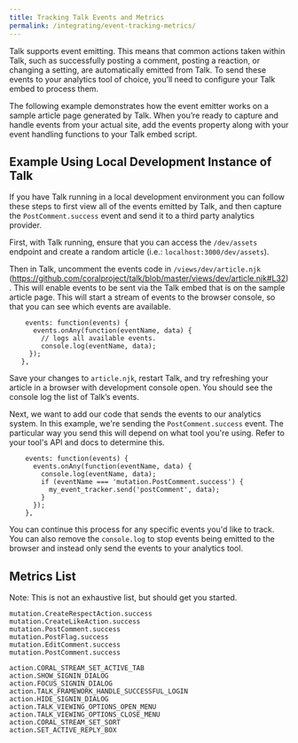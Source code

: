 ```yaml
---
title: Tracking Talk Events and Metrics
permalink: /integrating/event-tracking-metrics/
---
```


Talk supports event emitting. This means that common actions taken within Talk, such as successfully posting a comment, posting a reaction, or changing a setting, are automatically emitted from Talk. To send these events to your analytics tool of choice, you’ll need to configure your Talk embed to process them. 

The following example demonstrates how the event emitter works on a sample article page generated by Talk. When you’re ready to capture and handle events from your actual site, add the events property along with your event handling functions to your Talk embed script. 

## Example Using Local Development Instance of Talk
If you have Talk running in a local development environment you can follow these steps to first view all of the events emitted by Talk, and then capture the `PostComment.success` event and send it to a third party analytics provider. 


First, with Talk running, ensure that you can access the `/dev/assets` endpoint and create a random article (i.e.: `localhost:3000/dev/assets`).


Then in Talk, uncomment the events code in `/views/dev/article.njk` 
(https://github.com/coralproject/talk/blob/master/views/dev/article.njk#L32). This will enable events to be sent via the Talk embed that is on the sample article page. This will start a stream of events to the browser console, so that you can see which events are available.

```
    events: function(events) {
      events.onAny(function(eventName, data) {
        // logs all available events.
        console.log(eventName, data);
     });
   },
```

Save your changes to `article.njk`, restart Talk, and try refreshing your article in a browser with development console open. You should see the console log the list of Talk’s events.


Next, we want to add our code that sends the events to our analytics system. In this example, we're sending the `PostComment.success`  event. The particular way you send this will depend on what tool you're using. Refer to your tool's API and docs to determine this.

```
    events: function(events) {
      events.onAny(function(eventName, data) {
        console.log(eventName, data);
        if (eventName === 'mutation.PostComment.success') {
          my_event_tracker.send('postComment', data);
        }
      });
    },
```
You can continue this process for any specific events you'd like to track. You can also remove the `console.log` to stop events being emitted to the browser and instead only send the events to your analytics tool.

## Metrics List

Note: This is not an exhaustive list, but should get you started.

```
mutation.CreateRespectAction.success
mutation.CreateLikeAction.success
mutation.PostComment.success
mutation.PostFlag.success
mutation.EditComment.success
mutation.PostComment.success

action.CORAL_STREAM_SET_ACTIVE_TAB
action.SHOW_SIGNIN_DIALOG
action.FOCUS_SIGNIN_DIALOG
action.TALK_FRAMEWORK_HANDLE_SUCCESSFUL_LOGIN
action.HIDE_SIGNIN_DIALOG
action.TALK_VIEWING_OPTIONS_OPEN_MENU
action.TALK_VIEWING_OPTIONS_CLOSE_MENU
action.CORAL_STREAM_SET_SORT
action.SET_ACTIVE_REPLY_BOX
```
